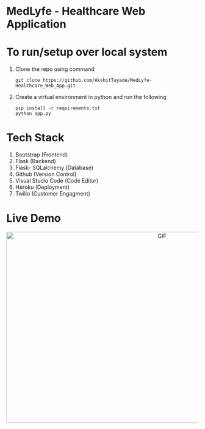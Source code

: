 # MedLyfe - Healthcare Web Application

# To run/setup over local system
1. Clone the repo using command 
   ```
   git clone https://github.com/AkshitTayade/MedLyfe-Healthcare_Web_App.git
   ```
2. Create a virtual environment in python and run the following
    ```
   pip install -r requirements.txt
   python app.py
   ```
   
# Tech Stack
1. Bootstrap (Frontend)
2. Flask (Backend)
3. Flask- SQLalchemy (Database)
4. Github (Version Control)
5. Visual Studio Code (Code Editor)
6. Heroku (Deployment)
7. Twilio (Customer Engagment)

# Live Demo
<p align='center'>
     <img alt="GIF" src="https://github.com/AkshitTayade/Healthcare-ML-Web-App/blob/main/static/css/demo_website.gif" width="800" height="500" />
</p>
